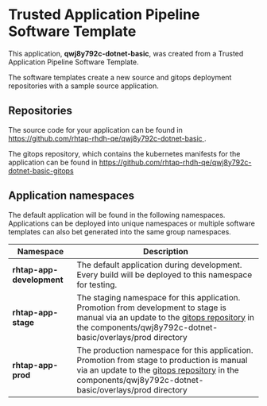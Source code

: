 # Trusted Application Pipeline Software Template

This application, **qwj8y792c-dotnet-basic**, was created from a Trusted Application Pipeline Software Template.

The software templates create a new source and gitops deployment repositories with a sample source application. 

## Repositories

The source code for your application can be found in [https://github.com/rhtap-rhdh-qe/qwj8y792c-dotnet-basic ](https://github.com/rhtap-rhdh-qe/qwj8y792c-dotnet-basic ).
 
The gitops repository, which contains the kubernetes manifests for the application can be found in 
[https://github.com/rhtap-rhdh-qe/qwj8y792c-dotnet-basic-gitops ](https://github.com/rhtap-rhdh-qe/qwj8y792c-dotnet-basic-gitops ) 

## Application namespaces 

The default application will be found in the following namespaces. Applications can be deployed into unique namespaces or multiple software templates can also bet generated into the same group namespaces.  

|  Namespace   |  Description   |  
| -------- | -------- |   
| **rhtap-app-development** | The default application during development. Every build will be deployed to this namespace for testing. | 
| **rhtap-app-stage** | The staging namespace for this application. Promotion from development to stage is manual via an update to the [gitops repository](https://github.com/rhtap-rhdh-qe/qwj8y792c-dotnet-basic-gitops ) in the components/qwj8y792c-dotnet-basic/overlays/prod directory |  
| **rhtap-app-prod** | The production namespace for this application. Promotion from stage to production is manual via an update to the [gitops repository](https://github.com/rhtap-rhdh-qe/qwj8y792c-dotnet-basic-gitops ) in the components/qwj8y792c-dotnet-basic/overlays/prod directory | 